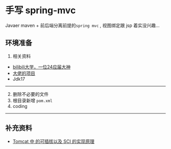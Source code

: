 # 手写 spring-mvc

Javaer maven + 前后端分离前提的`spring mvc` , 视图绑定跟 jsp 着实没兴趣…



## 环境准备

1. 相关资料

* [bilibili大学，一位24应届大神](https://www.bilibili.com/video/BV1bw411k7QP/?spm_id_from=333.337.search-card.all.click&vd_source=620efb0bc3b2b0b7169e8564f7f527a8)
* [大佬的项目](https://gitee.com/XhyQAQ/xhy-web)
* Jdk17



---

2. 删除不必要的文件
3. 根目录新增 `pom.xml` 
4. coding







---

## 补充资料

* [Tomcat 中 的可插拔以及 SCI 的实现原理](https://juejin.cn/post/7088281050639499300)





